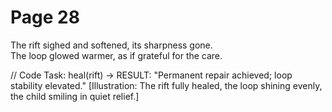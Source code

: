 # Page 28

The rift sighed and softened, its sharpness gone.  
The loop glowed warmer, as if grateful for the care.  

// Code Task: heal(rift) → RESULT: "Permanent repair achieved; loop stability elevated."
[Illustration: The rift fully healed, the loop shining evenly, the child smiling in quiet relief.]
